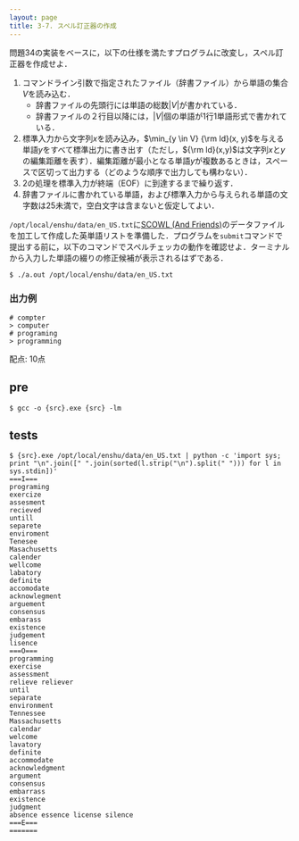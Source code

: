 ```yaml
---
layout: page
title: 3-7. スペル訂正器の作成
---
```


問題34の実装をベースに，以下の仕様を満たすプログラムに改変し，スペル訂正器を作成せよ．

1. コマンドライン引数で指定されたファイル（辞書ファイル）から単語の集合$V$を読み込む．
    + 辞書ファイルの先頭行には単語の総数$|V|$が書かれている．
    + 辞書ファイルの２行目以降には，$|V|$個の単語が1行1単語形式で書かれている．
2. 標準入力から文字列$x$を読み込み，$\min_{y \in V} {\rm ld}(x, y)$を与える単語$y$をすべて標準出力に書き出す（ただし，${\rm ld}(x,y)$は文字列$x$と$y$の編集距離を表す）．編集距離が最小となる単語$y$が複数あるときは，スペースで区切って出力する（どのような順序で出力しても構わない）．
3. 2の処理を標準入力が終端（EOF）に到達するまで繰り返す．
4. 辞書ファイルに書かれている単語，および標準入力から与えられる単語の文字数は25未満で，空白文字は含まないと仮定してよい．

`/opt/local/enshu/data/en_US.txt`に[SCOWL (And Friends)](http://wordlist.aspell.net/)のデータファイルを加工して作成した英単語リストを準備した．プログラムを`submit`コマンドで提出する前に，以下のコマンドでスペルチェッカの動作を確認せよ．ターミナルから入力した単語の綴りの修正候補が表示されるはずである．

```
$ ./a.out /opt/local/enshu/data/en_US.txt
```

### 出力例
```
# compter
> computer
# programing
> programming
```

配点: 10点

## pre
```
$ gcc -o {src}.exe {src} -lm
```

## tests
```
$ {src}.exe /opt/local/enshu/data/en_US.txt | python -c 'import sys; print "\n".join([" ".join(sorted(l.strip("\n").split(" "))) for l in sys.stdin])'
===I===
programing
exercize
assesment
recieved
untill
separete
enviroment
Tenesee
Masachusetts
calender
wellcome
labatory
definite
accomodate
acknowlegment
arguement
consensus
embarass
existence
judgement
lisence
===O===
programming
exercise
assessment
relieve reliever
until
separate
environment
Tennessee
Massachusetts
calendar
welcome
lavatory
definite
accommodate
acknowledgment
argument
consensus
embarrass
existence
judgment
absence essence license silence
===E===
=======
